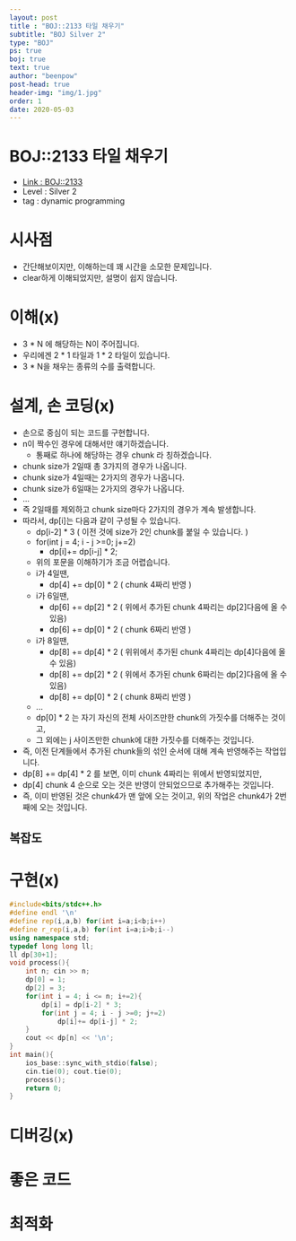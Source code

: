 ```yaml
---
layout: post
title : "BOJ::2133 타일 채우기"
subtitle: "BOJ Silver 2"
type: "BOJ"
ps: true
boj: true
text: true
author: "beenpow"
post-head: true
header-img: "img/1.jpg"
order: 1
date: 2020-05-03
---
```

# BOJ::2133 타일 채우기
- [Link : BOJ::2133](https://www.acmicpc.net/problem/2133)
- Level : Silver 2
- tag : dynamic programming

# 시사점
- 간단해보이지만, 이해하는데 꽤 시간을 소모한 문제입니다.
- clear하게 이해되었지만, 설명이 쉽지 않습니다.

# 이해(x)
- 3 * N 에 해당하는 N이 주어집니다.
- 우리에겐 2 * 1 타일과 1 * 2 타일이 있습니다.
- 3 * N을 채우는 종류의 수를 출력합니다.

# 설계, 손 코딩(x)
- 손으로 중심이 되는 코드를 구현합니다.
- n이 짝수인 경우에 대해서만 얘기하겠습니다.
  - 통째로 하나에 해당하는 경우 chunk 라 칭하겠습니다.
- chunk size가 2일때 총 3가지의 경우가 나옵니다.
- chunk size가 4일때는 2가지의 경우가 나옵니다.
- chunk size가 6일때는 2가지의 경우가 나옵니다.
- ...
- 즉 2일때를 제외하고 chunk size마다 2가지의 경우가 계속 발생합니다.
- 따라서, dp[i]는 다음과 같이 구성될 수 있습니다.
  - dp[i-2] * 3 ( 이전 것에 size가 2인 chunk를 붙일 수 있습니다. )
  - for(int j = 4; i - j >=0; j+=2)
    - dp[i]+= dp[i-j] * 2;
  - 위의 포문을 이해하기가 조금 어렵습니다.
  - i가 4일땐,
    - dp[4] += dp[0] * 2 ( chunk 4짜리 반영 )
  - i가 6일땐,
    - dp[6] += dp[2] * 2 ( 위에서 추가된 chunk 4짜리는 dp[2]다음에 올 수 있음)
    - dp[6] += dp[0] * 2 ( chunk 6짜리 반영 )
  - i가 8일땐,
    - dp[8] += dp[4] * 2 ( 위위에서 추가된 chunk 4짜리는 dp[4]다음에 올 수 있음)
    - dp[8] += dp[2] * 2 ( 위에서 추가된 chunk 6짜리는 dp[2]다음에 올 수 있음)
    - dp[8] += dp[0] * 2 ( chunk 8짜리 반영 )
  - ...
  - dp[0] * 2 는 자기 자신의 전체 사이즈만한 chunk의 가짓수를 더해주는 것이고,
  - 그 외에는 j 사이즈만한 chunk에 대한 가짓수를 더해주는 것입니다.
- 즉, 이전 단계들에서 추가된 chunk들의 섞인 순서에 대해 계속 반영해주는 작업입니다.
- dp[8] += dp[4] * 2 를 보면, 이미 chunk 4짜리는 위에서 반영되었지만,
- dp[4] chunk 4 순으로 오는 것은 반영이 안되었으므로 추가해주는 것입니다.
- 즉, 이미 반영된 것은 chunk4가 맨 앞에 오는 것이고, 위의 작업은 chunk4가 2번째에 오는 것입니다.

## 복잡도


# 구현(x)

```cpp
#include<bits/stdc++.h>
#define endl '\n'
#define rep(i,a,b) for(int i=a;i<b;i++)
#define r_rep(i,a,b) for(int i=a;i>b;i--)
using namespace std;
typedef long long ll;
ll dp[30+1];
void process(){
    int n; cin >> n;
    dp[0] = 1;
    dp[2] = 3;
    for(int i = 4; i <= n; i+=2){
        dp[i] = dp[i-2] * 3;
        for(int j = 4; i - j >=0; j+=2)
            dp[i]+= dp[i-j] * 2;
    }
    cout << dp[n] << '\n';
}
int main(){
    ios_base::sync_with_stdio(false);
    cin.tie(0); cout.tie(0);
    process();
    return 0;
}
```


# 디버깅(x)

# 좋은 코드

# 최적화
